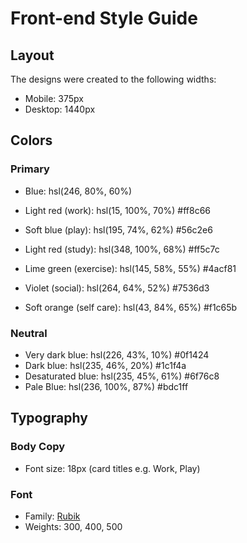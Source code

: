 # Front-end Style Guide

## Layout

The designs were created to the following widths:

- Mobile: 375px
- Desktop: 1440px

## Colors

### Primary

- Blue: hsl(246, 80%, 60%)

- Light red (work): hsl(15, 100%, 70%) #ff8c66
- Soft blue (play): hsl(195, 74%, 62%) #56c2e6
- Light red (study): hsl(348, 100%, 68%) #ff5c7c
- Lime green (exercise): hsl(145, 58%, 55%) #4acf81
- Violet (social): hsl(264, 64%, 52%) #7536d3
- Soft orange (self care): hsl(43, 84%, 65%) #f1c65b

### Neutral

- Very dark blue: hsl(226, 43%, 10%) #0f1424
- Dark blue: hsl(235, 46%, 20%) #1c1f4a
- Desaturated blue: hsl(235, 45%, 61%) #6f76c8
- Pale Blue: hsl(236, 100%, 87%) #bdc1ff

## Typography

### Body Copy

- Font size: 18px (card titles e.g. Work, Play)

### Font

- Family: [Rubik](https://fonts.google.com/specimen/Rubik)
- Weights: 300, 400, 500
